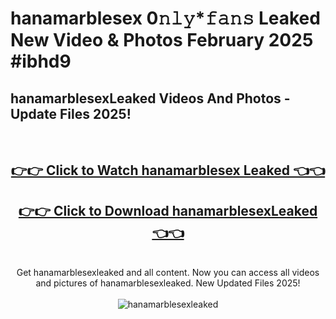 # hanamarblesex 0𝚗𝚕𝚢*𝚏𝚊𝚗𝚜 Leaked New Video & Photos February 2025 #ibhd9

<h2>hanamarblesexLeaked Videos And Photos - Update Files 2025!</h2>
<br>
<div align="center">
<h2><a href="https://mediaupload.pro?title=hanamarblesex&ref=11F" rel="nofollow">👉👉 Click to Watch hanamarblesex Leaked 👈👈</a></h2>
<h2><a href="https://mediaupload.pro?title=hanamarblesex&ref=11F" rel="nofollow">👉👉 Click to Download hanamarblesexLeaked 👈👈</a></h2>
<br>
Get hanamarblesexleaked and all content. Now you can access all videos and pictures of hanamarblesexleaked. New Updated Files 2025!
<br>
<br>
<a href="https://mediaupload.pro?title=hanamarblesex&ref=11F" rel="nofollow" data-target="animated-image.originalLink"><img src="https://i.ibb.co/Gkj2r4b/banner.png" alt="hanamarblesexleaked" style="max-width: 100%; display: inline-block;" data-target="animated-image.originalImage"></a>
</div>
<br>

